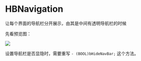 # HBNavigation
让每个界面的导航栏分开展示，由其是中间有透明导航栏的时候


先看预览图：

![](https://ws4.sinaimg.cn/large/006tNc79gy1ftecx17wnng30au0judpw.gif)


设置导航栏是否显隐时，需要重写 `- (BOOL)bHideNavBar;` 这个方法。



